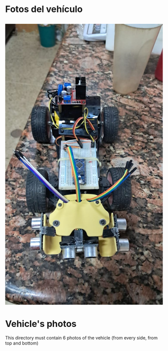 Fotos del vehículo
====

![ejemplo del vehiculo](arriba.jpeg)
---

Vehicle's photos
====

This directory must contain 6 photos of the vehicle (from every side, from top and bottom)
